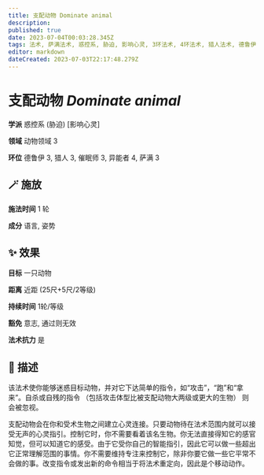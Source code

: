 ```yaml
---
title: 支配动物 Dominate animal
description: 
published: true
date: 2023-07-04T00:03:28.345Z
tags: 法术, 萨满法术, 惑控系, 胁迫, 影响心灵, 3环法术, 4环法术, 猎人法术, 德鲁伊法术, 异能者法术, 催眠师法术, 动物领域
editor: markdown
dateCreated: 2023-07-03T22:17:48.279Z
---
```


# **支配动物** *Dominate animal*

**学派** 惑控系 (胁迫) \[影响心灵\] 

**领域** 动物领域 3

**环位** 德鲁伊 3, 猎人 3, 催眠师 3, 异能者 4, 萨满 3

## 🪄 施放

**施法时间** 1 轮

**成分** 语言, 姿势

## ✨ 效果 

**目标** 一只动物 

**距离** 近距 (25尺+5尺/2等级)  

**持续时间** 1轮/等级 

**豁免** 意志, 通过则无效

**法术抗力** 是

## 📖 描述

该法术使你能够迷惑目标动物，并对它下达简单的指令，如“攻击”，“跑”和“拿来”。自杀或自残的指令 （包括攻击体型比被支配动物大两级或更大的生物） 则会被忽视。

支配动物会在你和受术生物之间建立心灵连接。只要动物待在法术范围内就可以接受无声的心灵指引。控制它时，你不需要看着该名生物。你无法直接得知它的感官知觉，但可以知道它的感受。由于它受你自己的智能指引，因此它可以做一些超出它正常理解范围的事情。你不需要维持专注来控制它，除非你要它做一些它平常不会做的事。改变指令或发出新的命令相当于将法术重定向，因此是个移动动作。
    